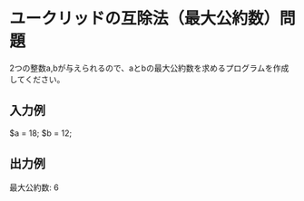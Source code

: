 # ユークリッドの互除法（最大公約数）問題

2つの整数a,bが与えられるので、aとbの最大公約数を求めるプログラムを作成してください。

## 入力例
$a = 18;
$b = 12;

## 出力例
最大公約数: 6

